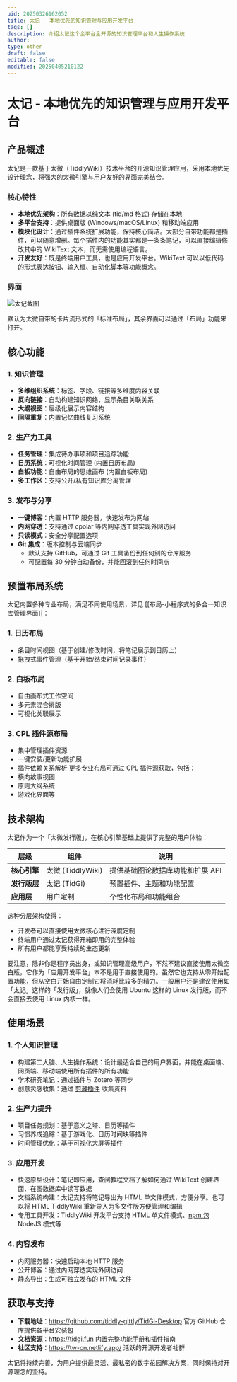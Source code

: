 ```yaml
---
uid: 20250326162052
title: 太记 - 本地优先的知识管理与应用开发平台
tags: []
description: 介绍太记这个全平台全开源的知识管理平台和人生操作系统
author: 
type: other
draft: false
editable: false
modified: 20250405210122
---
```


# 太记 - 本地优先的知识管理与应用开发平台

## 产品概述

太记是一款基于太微（TiddlyWiki）技术平台的开源知识管理应用，采用本地优先设计理念，将强大的太微引擎与用户友好的界面完美结合。

### 核心特性

- **本地优先架构**：所有数据以纯文本 (tid/md 格式) 存储在本地
- **多平台支持**：提供桌面版 (Windows/macOS/Linux) 和移动端应用
- **模块化设计**：通过插件系统扩展功能，保持核心简洁。大部分自带功能都是插件，可以随意增删。每个插件内的功能其实都是一条条笔记，可以直接编辑修改其中的 WikiText 文本，而无需使用编程语言。
- **开发友好**：既是终端用户工具，也是应用开发平台。WikiText 可以以低代码的形式表达按钮、输入框、自动化脚本等功能概念。

### 界面

![太记截图](https://cdn.pkmer.cn/images/%E5%A4%AA%E8%AE%B0%E6%88%AA%E5%9B%BE.png!pkmer)

默认为太微自带的卡片流形式的「标准布局」，其余界面可以通过「布局」功能来打开。

## 核心功能

### 1. 知识管理

- **多维组织系统**：标签、字段、链接等多维度内容关联
- **反向链接**：自动构建知识网络，显示条目关联关系
- **大纲视图**：层级化展示内容结构
- **间隔重复**：内置记忆曲线复习系统

### 2. 生产力工具

- **任务管理**：集成待办事项和项目追踪功能
- **日历系统**：可视化时间管理 (内置日历布局)
- **白板功能**：自由布局的思维画布 (内置白板布局)
- **多工作区**：支持公开/私有知识库分离管理

### 3. 发布与分享

- **一键博客**：内置 HTTP 服务器，快速发布为网站
- **内网穿透**：支持通过 cpolar 等内网穿透工具实现外网访问
- **只读模式**：安全分享配置选项
- **Git 集成**：版本控制与云端同步
	- 默认支持 GitHub，可通过 Git 工具备份到任何别的仓库服务
	- 可配置每 30 分钟自动备份，并能回滚到任何时间点

## 预置布局系统

太记内置多种专业布局，满足不同使用场景，详见 [[布局-小程序式的多合一知识库管理界面]]：

### 1. 日历布局

- 条目时间视图（基于创建/修改时间，将笔记展示到日历上）
- 拖拽式事件管理（基于开始/结束时间记录事件）

### 2. 白板布局

- 自由画布式工作空间
- 多元素混合排版
- 可视化关联展示

### 3. CPL 插件源布局

- 集中管理插件资源
- 一键安装/更新功能扩展
- 插件依赖关系解析
更多专业布局可通过 CPL 插件源获取，包括：
- 横向故事视图
- 原则大纲系统
- 游戏化界面等

## 技术架构

太记作为一个「太微发行版」，在核心引擎基础上提供了完整的用户体验：

| 层级       | 组件              | 说明                 |
| -------- | --------------- | ------------------ |
| **核心引擎** | 太微 (TiddlyWiki) | 提供基础图论数据库功能和扩展 API |
| **发行版层** | 太记 (TidGi)      | 预置插件、主题和功能配置       |
| **应用层**  | 用户定制            | 个性化布局和功能组合         |

这种分层架构使得：

- 开发者可以直接使用太微核心进行深度定制
- 终端用户通过太记获得开箱即用的完整体验
- 所有用户都能享受持续的生态更新

要注意，除非你是程序员出身，或知识管理高级用户，不然不建议直接使用太微空白版，它作为「应用开发平台」本不是用于直接使用的。虽然它也支持从零开始配置功能，但从空白开始自由定制它将消耗比较多的精力。一般用户还是建议使用如「太记」这样的「发行版」，就像人们会使用 Ubuntu 这样的 Linux 发行版，而不会直接去使用 Linux 内核一样。

## 使用场景

### 1. 个人知识管理

- 构建第二大脑、人生操作系统：设计最适合自己的用户界面，并能在桌面端、网页端、移动端使用所有插件的所有功能
- 学术研究笔记：通过插件与 Zotero 等同步
- 创意灵感收集：通过 [剪藏插件](https://github.com/tiddly-gittly/Browser-Extension-Tiddlywiki-Collector) 收集资料

### 2. 生产力提升

- 项目任务规划：基于意义之塔、日历等插件
- 习惯养成追踪：基于游戏化、日历时间块等插件
- 时间管理优化：基于可视化大屏等插件

### 3. 应用开发

- 快速原型设计：笔记即应用，查阅教程文档了解如何通过 WikiText 创建界面、在图数据库中读写数据
- 文档系统构建：太记支持将笔记导出为 HTML 单文件模式，方便分享。也可以将 HTML TiddlyWiki 重新导入为多文件版方便管理和编辑
- 专用工具开发：TiddlyWiki 开发平台支持 HTML 单文件模式、[npm 包](https://www.npmjs.com/package/tiddlywiki) NodeJS 模式等

### 4. 内容发布

- 内网服务器：快速启动本地 HTTP 服务
- 公开博客：通过内网穿透实现外网访问
- 静态导出：生成可独立发布的 HTML 文件

## 获取与支持

- **下载地址**：<https://github.com/tiddly-gittly/TidGi-Desktop> 官方 GitHub 仓库提供各平台安装包
- **文档资源**：<https://tidgi.fun> 内置完整功能手册和插件指南
- **社区支持**：<https://tw-cn.netlify.app/> 活跃的开源开发者社群

太记将持续完善，为用户提供最灵活、最私密的数字花园解决方案，同时保持对开源理念的坚持。
